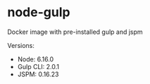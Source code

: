 # node-gulp

Docker image with pre-installed gulp and jspm

Versions:
* Node: 6.16.0
* Gulp CLI: 2.0.1
* JSPM: 0.16.23
